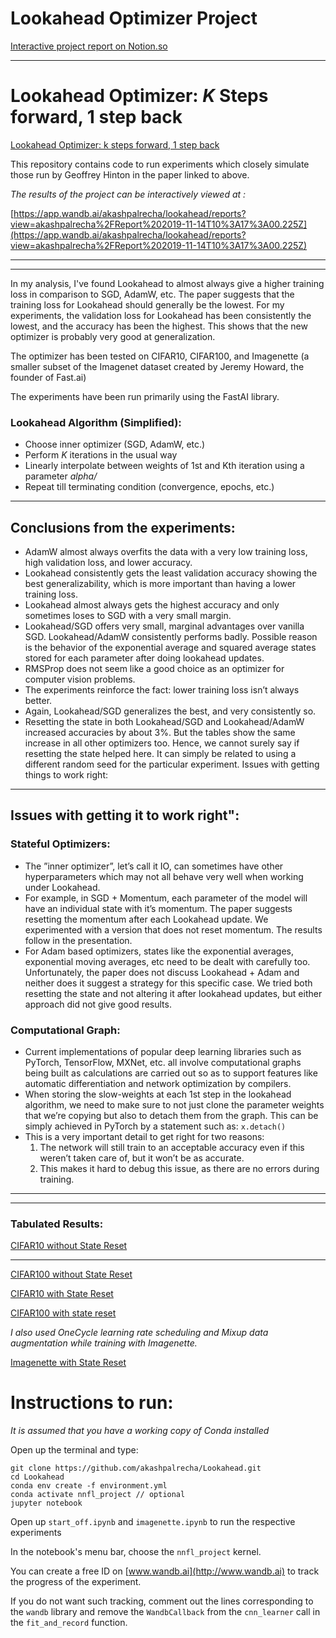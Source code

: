 # Lookahead Optimizer Project

[Interactive project report on Notion.so](https://www.notion.so/akashpalrecha/Lookahead-Optimizer-Project-913e45b63e9a4528bee56a588e477f9f)

---

# Lookahead Optimizer: *K* Steps forward, 1 step back

[Lookahead Optimizer: k steps forward, 1 step back](https://arxiv.org/abs/1907.08610)

This repository contains code to run experiments which closely simulate those run by Geoffrey Hinton in the paper linked to above. 

*The results of the project can be interactively viewed at :* 

[https://app.wandb.ai/akashpalrecha/lookahead/reports?view=akashpalrecha%2FReport%202019-11-14T10%3A17%3A00.225Z](https://app.wandb.ai/akashpalrecha/lookahead/reports?view=akashpalrecha%2FReport%202019-11-14T10%3A17%3A00.225Z)

---

---

In my analysis, I've found Lookahead to almost always give a higher training loss in comparison to SGD, AdamW, etc. The paper suggests that the training loss for Lookahead should generally be the lowest. For my experiments, the validation loss for Lookahead has been consistently the lowest, and the accuracy has been the highest. This shows that the new optimizer is probably very good at generalization. 

The optimizer has been tested on CIFAR10, CIFAR100, and Imagenette (a smaller subset of the Imagenet dataset created by Jeremy Howard, the founder of Fast.ai)

The experiments have been run primarily using the FastAI library.

### Lookahead Algorithm (Simplified):

- Choose inner optimizer (SGD, AdamW, etc.)
- Perform *K* iterations in the usual way
- Linearly interpolate between weights of 1st and Kth iteration using a parameter *alpha/*
- Repeat till terminating condition (convergence, epochs, etc.)

---

## Conclusions from the experiments:

- AdamW almost always overfits the data with a very low training loss, high validation loss, and lower accuracy.
- Lookahead consistently gets the least validation accuracy showing the best generalizability, which is more important than having a lower training loss.
- Lookahead almost always gets the highest accuracy and only sometimes loses to SGD with a very small margin.
- Lookahead/SGD offers very small, marginal advantages over vanilla SGD. Lookahead/AdamW consistently performs badly. Possible reason is the behavior of the exponential average and squared average states stored for each parameter after doing lookahead updates.
- RMSProp does not seem like a good choice as an optimizer for computer vision problems.
- The experiments reinforce the fact: lower training loss isn’t always better.
- Again, Lookahead/SGD generalizes the best, and very consistently so.
- Resetting the state in both Lookahead/SGD and Lookahead/AdamW increased accuracies by about 3%. But the tables show the same increase in all other optimizers too. Hence, we cannot surely say if resetting the state helped here. It can simply be related to using a different random
seed for the particular experiment. Issues with getting things to work right:

---

## Issues with getting it to work right":

### Stateful Optimizers:

- The ”inner optimizer”, let’s call it IO, can sometimes have other hyperparameters which may not all behave very well when working under Lookahead.
- For example, in SGD + Momentum, each parameter of the model will have an individual state with it’s momentum. The paper suggests resetting the momentum after each Lookahead update.
We experimented with a version that does not reset momentum. The results follow in the presentation.
- For Adam based optimizers, states like the exponential averages, exponential moving averages, etc need to be dealt with carefully too. Unfortunately, the paper does not discuss Lookahead + Adam
and neither does it suggest a strategy for this specific case. We tried both resetting the state and not altering it after lookahead updates, but either approach did not give good results.

### Computational Graph:

- Current implementations of popular deep learning libraries such as PyTorch, TensorFlow, MXNet, etc. all involve computational graphs being built as calculations are carried out so as to support
features like automatic differentiation and network optimization by compilers.
- When storing the slow-weights at each 1st step in the lookahead algorithm, we need to make sure to not just clone the parameter weights that we’re copying but also to detach them from the
graph. This can be simply achieved in PyTorch by a statement such as: `x.detach()`
- This is a very important detail to get right for two reasons:
    1. The network will still train to an acceptable accuracy even if this weren’t taken care of, but it won’t be as accurate.
    2. This makes it hard to debug this issue, as there are no errors during
    training.

---

---

### **Tabulated Results:**

[CIFAR10 without State Reset](https://www.notion.so/b94220310a244442be1831c7716f3a71)

---

[CIFAR100 without State Reset](https://www.notion.so/7e7a8a55b9c34b4791b76d8945b05894)

[CIFAR10 with State Reset](https://www.notion.so/8587c39665964a91be2cec07539307f5)

[CIFAR100 with state reset](https://www.notion.so/7d2805a3df3747498f5aa2a170f4f5e0)

*I also used OneCycle learning rate scheduling and Mixup data augmentation while training with Imagenette.*

[Imagenette with State Reset](https://www.notion.so/4de7f9c010c441d89ba28f682b9f7a87)

# Instructions to run:

*It is assumed that you have a working copy of Conda installed*

Open up the terminal and type:

    git clone https://github.com/akashpalrecha/Lookahead.git
    cd Lookahead
    conda env create -f environment.yml
    conda activate nnfl_project // optional
    jupyter notebook

Open up `start_off.ipynb` and `imagenette.ipynb` to run the respective experiments

In the notebook's menu bar, choose the `nnfl_project` kernel.

You can create a free ID on [www.wandb.ai](http://www.wandb.ai) to track the progress of the experiment.

If you do not want such tracking, comment out the lines corresponding to the `wandb` library and remove the `WandbCallback` from the `cnn_learner` call in the `fit_and_record` function.
